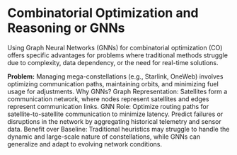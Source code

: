 # Combinatorial Optimization and Reasoning or GNNs
Using Graph Neural Networks (GNNs) for combinatorial optimization (CO) offers specific advantages for problems where traditional methods struggle due to complexity, data dependency, or the need for real-time solutions.

<strong>Problem:</strong> Managing mega-constellations (e.g., Starlink, OneWeb) involves optimizing communication paths, maintaining orbits, and minimizing fuel usage for adjustments. Why GNNs? Graph Representation: Satellites form a communication network, where nodes represent satellites and edges represent communication links. GNN Role: Optimize routing paths for satellite-to-satellite communication to minimize latency. Predict failures or disruptions in the network by aggregating historical telemetry and sensor data. Benefit over Baseline: Traditional heuristics may struggle to handle the dynamic and large-scale nature of constellations, while GNNs can generalize and adapt to evolving network conditions.
